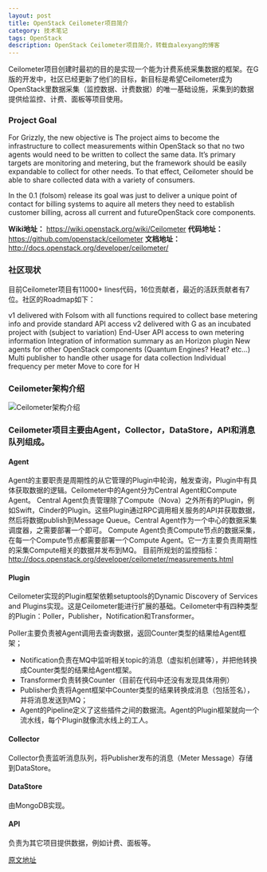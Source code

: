 ```yaml
---
layout: post
title: OpenStack Ceilometer项目简介
category: 技术笔记
tags: OpenStack
description: OpenStack Ceilometer项目简介，转载自alexyang的博客
---
```


Ceilometer项目创建时最初的目的是实现一个能为计费系统采集数据的框架。在G版的开发中，社区已经更新了他们的目标，新目标是希望Ceilometer成为OpenStack里数据采集（监控数据、计费数据）的唯一基础设施，采集到的数据提供给监控、计费、面板等项目使用。

### Project Goal

For Grizzly, the new objective is The project aims to become the infrastructure to collect measurements within OpenStack so that no two agents would need to be written to collect the same data. It’s primary targets are monitoring and metering, but the framework should be easily expandable to collect for other needs. To that effect, Ceilometer should be able to share collected data with a variety of consumers.

In the 0.1 (folsom) release its goal was just to deliver a unique point of contact for billing systems to aquire all meters they need to establish customer billing, across all current and futureOpenStack core components.

**Wiki地址：** https://wiki.openstack.org/wiki/Ceilometer
**代码地址：** https://github.com/openstack/ceilometer
**文档地址：** http://docs.openstack.org/developer/ceilometer/

 

### 社区现状

目前Ceilometer项目有11000+ lines代码，16位贡献者，最近的活跃贡献者有7位。社区的Roadmap如下：

v1 delivered with Folsom with all functions required to collect base metering info and provide standard API access
v2 delivered with G as an incubated project with (subject to variation)
End-User API access to own metering information
Integration of information summary as an Horizon plugin
New agents for other OpenStack components (Quantum Engines? Heat? etc…)
Multi publisher to handle other usage for data collection
Individual frequency per meter
Move to core for H

### Ceilometer架构介绍

![Ceilometer架构介绍](https://www.tuchuang001.com/images/2017/05/20/tech-ceilometer-architecture.png)

### Ceilometer项目主要由Agent，Collector，DataStore，API和消息队列组成。

#### Agent

Agent的主要职责是周期性的从它管理的Plugin中轮询，触发查询，Plugin中有具体获取数据的逻辑。Ceilometer中的Agent分为Central Agent和Compute Agent。
Central Agent负责管理除了Compute（Nova）之外所有的Plugin，例如Swift，Cinder的Plugin。这些Plugin通过RPC调用相关服务的API并获取数据，然后将数据publish到Message Queue。Central Agent作为一个中心的数据采集调度器，之需要部署一个即可。
Compute Agent负责Compute节点的数据采集，在每一个Compute节点都需要部署一个Compute Agent。它一方主要负责周期性的采集Compute相关的数据并发布到MQ。
目前所规划的监控指标：http://docs.openstack.org/developer/ceilometer/measurements.html

#### Plugin

Ceilometer实现的Plugin框架依赖setuptools的Dynamic Discovery of Services and Plugins实现。这是Ceilometer能进行扩展的基础。Ceilometer中有四种类型的Plugin：Poller，Publisher，Notification和Transformer。

Poller主要负责被Agent调用去查询数据，返回Counter类型的结果给Agent框架；

- Notification负责在MQ中监听相关topic的消息（虚拟机创建等），并把他转换成Counter类型的结果给Agent框架。
- Transformer负责转换Counter（目前在代码中还没有发现具体用例）
- Publisher负责将Agent框架中Counter类型的结果转换成消息（包括签名），并将消息发送到MQ；
- Agent的Pipeline定义了这些插件之间的数据流。Agent的Plugin框架就向一个流水线，每个Plugin就像流水线上的工人。

#### Collector

Collector负责监听消息队列，将Publisher发布的消息（Meter Message）存储到DataStore。

#### DataStore

由MongoDB实现。

#### API

负责为其它项目提供数据，例如计费、面板等。

[原文地址](http://www.cnblogs.com/alexyang8/archive/2013/02/18/2915981.html)
